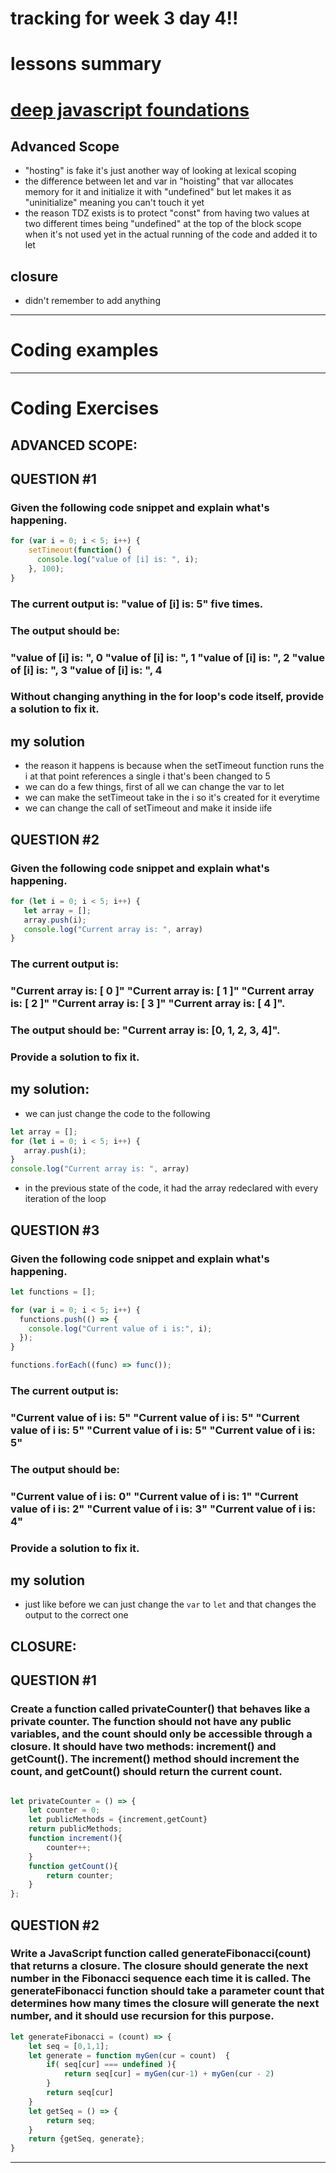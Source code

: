 # tracking for week 3 day 4!!

# lessons summary

# [deep javascript foundations][js3]

## Advanced Scope
- "hosting" is fake it's just another way of looking at lexical scoping
- the difference between let and var in "hoisting" that var allocates memory for it and initialize it with "undefined" but let makes it as "uninitialize" meaning you can't touch it yet
- the reason TDZ exists is to protect "const" from having two values at two different times being "undefined" at the top of the block scope when it's not used yet in the actual running of the code and added it to let

## closure
- didn't remember to add anything

---

# Coding examples

---

# Coding Exercises

## ADVANCED SCOPE:
## QUESTION #1
### Given the following code snippet and explain what's happening.

```js
for (var i = 0; i < 5; i++) {
    setTimeout(function() {
      console.log("value of [i] is: ", i);
    }, 100);
}
```
### The current output is: "value of [i] is: 5" five times.

### The output should be:

### "value of [i] is: ", 0 "value of [i] is: ", 1 "value of [i] is: ", 2 "value of [i] is: ", 3 "value of [i] is: ", 4

### Without changing anything in the for loop's code itself, provide a solution to fix it.
## my solution
- the reason it happens is because when the setTimeout function runs the i at that point references a single i that's been changed to 5 
- we can do a few things, first of all we can change the var to let
- we can make the setTimeout take in the i so it's created for it everytime
- we can change the call of setTimeout and make it inside iife

## QUESTION #2
### Given the following code snippet and explain what's happening.

```js
for (let i = 0; i < 5; i++) {
   let array = [];
   array.push(i);
   console.log("Current array is: ", array)
}
```

### The current output is:

### "Current array is: [ 0 ]" "Current array is: [ 1 ]" "Current array is: [ 2 ]" "Current array is: [ 3 ]" "Current array is: [ 4 ]".

### The output should be: "Current array is: [0, 1, 2, 3, 4]".

### Provide a solution to fix it.

## my solution:
- we can just change the code to the following
```js
let array = [];
for (let i = 0; i < 5; i++) {
   array.push(i);
}
console.log("Current array is: ", array)
```
- in the previous state of the code, it had the array redeclared with every iteration of the loop



## QUESTION #3
### Given the following code snippet and explain what's happening.

```js
let functions = [];

for (var i = 0; i < 5; i++) {
  functions.push(() => {
    console.log("Current value of i is:", i);
  });
}

functions.forEach((func) => func());
```
### The current output is:

### "Current value of i is: 5" "Current value of i is: 5" "Current value of i is: 5" "Current value of i is: 5" "Current value of i is: 5"

### The output should be:

### "Current value of i is: 0" "Current value of i is: 1" "Current value of i is: 2" "Current value of i is: 3" "Current value of i is: 4"

### Provide a solution to fix it.
## my solution
- just like before we can just change the `var` to `let` and that changes the output to the correct one



## CLOSURE:
## QUESTION #1
### Create a function called privateCounter() that behaves like a private counter. The function should not have any public variables, and the count should only be accessible through a closure. It should have two methods: increment() and getCount(). The increment() method should increment the count, and getCount() should return the current count.

```js

let privateCounter = () => {
    let counter = 0;
    let publicMethods = {increment,getCount}
    return publicMethods;
    function increment(){
        counter++;
    }
    function getCount(){
        return counter;
    }
};

```
## QUESTION #2
### Write a JavaScript function called generateFibonacci(count) that returns a closure. The closure should generate the next number in the Fibonacci sequence each time it is called. The generateFibonacci function should take a parameter count that determines how many times the closure will generate the next number, and it should use recursion for this purpose.

```js
let generateFibonacci = (count) => {
    let seq = [0,1,1];
    let generate = function myGen(cur = count)  {
        if( seq[cur] === undefined ){
            return seq[cur] = myGen(cur-1) + myGen(cur - 2)
        }
        return seq[cur]
    }
    let getSeq = () => {
        return seq;
    }
    return {getSeq, generate};
}
```

---


[js3]: https://frontendmasters.com/courses/deep-javascript-v3/introduction/